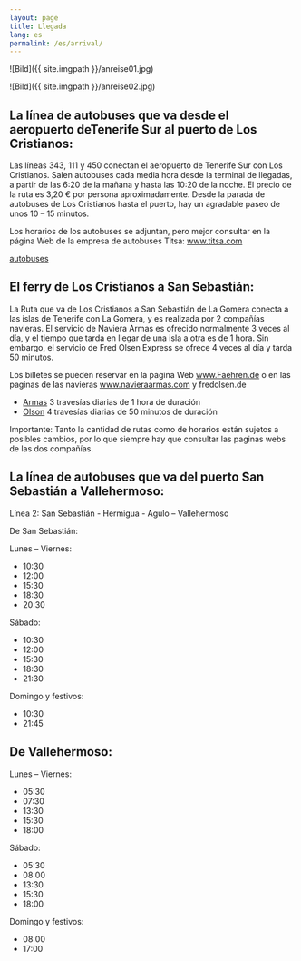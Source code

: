```yaml
---
layout: page
title: Llegada 
lang: es
permalink: /es/arrival/
---
```

![Bild]({{ site.imgpath }}/anreise01.jpg)

![Bild]({{ site.imgpath }}/anreise02.jpg)

## La línea de autobuses que va desde el aeropuerto deTenerife Sur al puerto de Los Cristianos: 

Las líneas 343, 111 y 450  conectan el aeropuerto de Tenerife Sur con Los Cristianos. Salen autobuses cada media hora desde la terminal de llegadas, a partir de las 6:20 de la mañana y hasta las 10:20 de la noche. El precio de la ruta es 3,20 €  por persona aproximadamente. Desde la parada de autobuses de Los Cristianos hasta el puerto, hay un agradable paseo de unos 10 – 15 minutos.

Los horarios de los autobuses se adjuntan, pero mejor consultar en la página Web de la empresa de autobuses Titsa: www.titsa.com 

[autobuses](https://www.teneriffa-news.com/media/bus-fahrplan-teneriffa-download.pdf)

## El ferry de Los Cristianos a San Sebastián: 

La Ruta que va de Los Cristianos a San Sebastián de La Gomera conecta a las islas de Tenerife con La Gomera, y es realizada por 2 compañías navieras. El servicio de Naviera Armas es ofrecido normalmente 3 veces al día, y el tiempo que tarda en llegar de una isla a otra es de 1 hora. Sin embargo, el servicio de Fred Olsen Express se ofrece 4 veces al día y tarda  50 minutos. 

Los billetes se pueden reservar en la pagina Web www.Faehren.de o en las paginas de las navieras www.navieraarmas.com  y fredolsen.de

- [Armas](http://www.navieraarmas.com/) 3 travesías diarias de 1 hora de duración   
- [Olson](http://www.fredolsen.es/en) 4 travesías diarias de 50 minutos de duración
 
Importante: Tanto la cantidad de rutas como de horarios están sujetos a posibles cambios, por lo que siempre hay que consultar las paginas webs de las dos compañías.



## La línea de autobuses que va del puerto San Sebastián a Vallehermoso: 

Línea 2: San Sebastián - Hermigua - Agulo – Vallehermoso 

De San Sebastián:

Lunes – Viernes:

- 10:30 
- 12:00 
- 15:30 
- 18:30 
- 20:30 

Sábado:

- 10:30 
- 12:00 
- 15:30 
- 18:30 
- 21:30 

Domingo y festivos:

- 10:30 
- 21:45 

## De Vallehermoso:

Lunes – Viernes:

- 05:30 
- 07:30 
- 13:30 
- 15:30 
- 18:00 

Sábado:

- 05:30 
- 08:00 
- 13:30 
- 15:30 
- 18:00 

Domingo y festivos:

- 08:00 
- 17:00 
